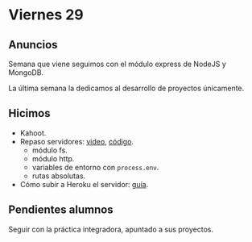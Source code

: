 # Viernes 29

## Anuncios

Semana que viene seguimos con el módulo express de NodeJS y MongoDB.

La última semana la dedicamos al desarrollo de proyectos únicamente.

## Hicimos

- Kahoot.
- Repaso servidores: [video](https://youtu.be/8hnxe8rRvuI), [código](https://github.com/NormanPerrin/servidor-recursos-estaticos).
    - módulo fs.
    - módulo http.
    - variables de entorno con `process.env`.
    - rutas absolutas.
- Cómo subir a Heroku el servidor: [guía](/apuntes/back/heroku.md).

## Pendientes alumnos

Seguir con la práctica integradora, apuntado a sus proyectos.
